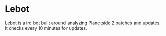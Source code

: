 # Lebot

Lebot is a irc bot built around analyzing Planetside 2 patches and updates.  It checks every 10 minutes for updates.  